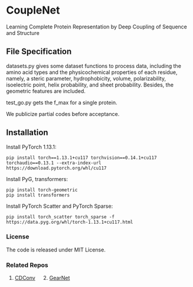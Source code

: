 
# CoupleNet
Learning Complete Protein Representation by Deep Coupling of Sequence and Structure


## File Specification
datasets.py gives some dataset functions to process data, including the amino acid types and the physicochemical properties of each residue, namely, a
steric parameter, hydrophobicity, volume, polarizability, isoelectric point, helix probability, and sheet probability. Besides, the geometric features are included.

test_go.py gets the f_max for a single protein.

We publicize partial codes before acceptance.



## Installation

Install PyTorch 1.13.1:
```
pip install torch==1.13.1+cu117 torchvision==0.14.1+cu117 torchaudio==0.13.1 --extra-index-url https://download.pytorch.org/whl/cu117
```

Install PyG, transformers:
```
pip install torch-geometric
pip install transformers
```

Install PyTorch Scatter and PyTorch Sparse:
```
pip install torch_scatter torch_sparse -f https://data.pyg.org/whl/torch-1.13.1+cu117.html
```



### License
The code is released under MIT License.


### Related Repos
1. [CDConv](https://github.com/hehefan/Continuous-Discrete-Convolution) &emsp; 2. [GearNet](https://github.com/DeepGraphLearning/GearNet) 

